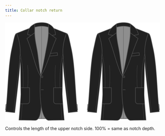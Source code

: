 ```yaml
---
title: Collar notch return
---
```


![Collar notch return](collarnotchreturn.svg)

Controls the length of the upper notch side. 100% = same as notch depth.